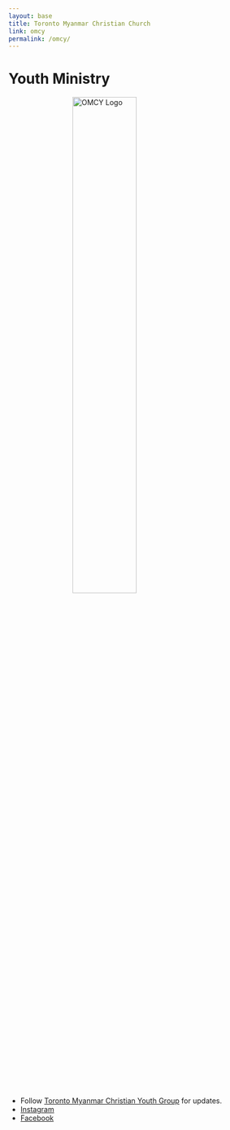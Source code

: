 ```yaml
---
layout: base
title: Toronto Myanmar Christian Church
link: omcy
permalink: /omcy/
---
```


# Youth Ministry

<img style="display: block; margin-left: auto; margin-right: auto; width: 50%;" src="/static/img/OMCY_animation.gif" alt="OMCY Logo" width="500"/>

- Follow [Toronto Myanmar Christian Youth Group](http://omcy.torontomyanmarchristian.org/) for updates.
- [Instagram](https://instagram)
- [Facebook](https://facebook.com)




